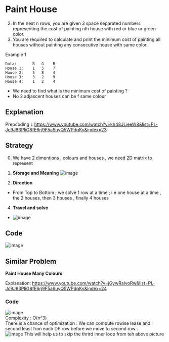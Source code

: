 # Paint House 

2. In the next n rows, you are given 3 space separated numbers representing the cost of painting nth house with red or blue or green color.
3. You are required to calculate and print the minimum cost of painting all houses without painting any consecutive house with same color.

Example 1
````
Data:       R   G    B
House 1:    1   5    7
House 2:    5   8    4
House 3:    3   2    9
House 4:    1   2    4
````

- We need to find what is the minimum cost of painting ?
- No 2 adjascent houses can be f same colour  



## Explanation 
Prepcoding L https://www.youtube.com/watch?v=kh48JLieeW8&list=PL-Jc9J83PIiG8fE6rj9F5a6uyQ5WPdqKy&index=23

## Strategy
0. We have 2 dimentions , colours and houses , we need 2D matrix to represent

1. **Storage and Meaning** 
![image](https://user-images.githubusercontent.com/8110582/171324953-5d9abe90-3f8e-4010-814d-d2a9a1a124e9.png)

3. **Direction**  
  - From Top to Bottom ; we solve 1 row at a time ; i.e one house at a time , the 2 houses, then 3 houses , finally 4 houses 
 
4. **Travel and solve** 
  - ![image](https://user-images.githubusercontent.com/8110582/171325426-9d1ccb0b-1892-4b6f-b791-05698f556f93.png)

## Code
![image](https://user-images.githubusercontent.com/8110582/171325519-437a074b-71cd-472c-a6e7-a2f8eda19bc7.png)




## Similar Problem 
**Paint House Many Colours**
 
Explanation:  https://www.youtube.com/watch?v=jGywRalvoRw&list=PL-Jc9J83PIiG8fE6rj9F5a6uyQ5WPdqKy&index=24
### Code
![image](https://user-images.githubusercontent.com/8110582/171326363-a20ad17e-43eb-40d2-9ae4-f4b477a40d97.png)
<br>
Complexity : O(n^3)
<br>
There is a chance of optimization :
We can compute rowise lease and second least fron each DP row before we move to second  row .<br>
![image](https://user-images.githubusercontent.com/8110582/171326909-c59f861e-6283-412f-8ac7-5fd670fc9105.png)
This will help us to skip the thrird inner loop from teh above picture


